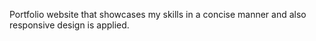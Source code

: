 Portfolio website that showcases my skills in a concise manner and also responsive design is applied.